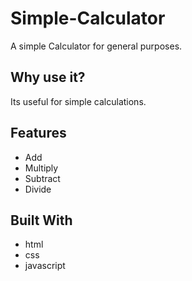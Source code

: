 # Simple-Calculator

A simple Calculator for general purposes.

## Why use it?

Its useful for simple calculations.

## Features

* Add
* Multiply
* Subtract
* Divide

## Built With

* html
* css
* javascript


